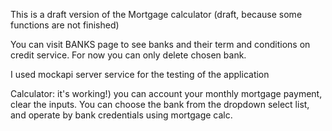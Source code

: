 This is a draft version of the Mortgage calculator (draft, because some functions are not finished)

You can visit BANKS page to see banks and their term and conditions on credit service.
For now you can only delete chosen bank.

I used mockapi server service for the testing of the application

Calculator: it's working!) you can account your monthly mortgage payment, clear the inputs.
You can choose the bank from the dropdown select list, and operate by bank credentials using mortgage calc.
